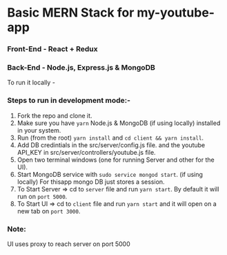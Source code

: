 # Basic MERN Stack for my-youtube-app

### Front-End - React + Redux

### Back-End - Node.js, Express.js & MongoDB

To run it locally -

### Steps to run in development mode:-

1. Fork the repo and clone it.
2. Make sure you have `yarn` Node.js & MongoDB (if using locally) installed in your system.
3. Run (from the root) `yarn install` and `cd client && yarn install`.
4. Add DB credintials in the src/server/config.js file. and the youtube API_KEY in src/server/controllers/youtube.js file.
5. Open two terminal windows (one for running Server and other for the UI).
6. Start MongoDB service with `sudo service mongod start`. (if using locally) For thisapp mongo DB just stores a session.
7. To Start Server => cd to `server` file and run `yarn start`. By default it will run on `port 5000`.
8. To Start UI => cd to `client` file and run `yarn start` and it will open on a new tab on `port 3000`.

### Note: 
  UI uses proxy to reach server on port 5000



